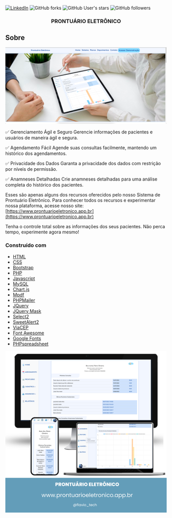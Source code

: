 [![LinkedIn][linkedin-shield]][linkedin-url]
![GitHub forks](https://img.shields.io/github/forks/oliveiradeflavio/prontuarioeletronico?style=for-the-badge)
![GitHub User's stars](https://img.shields.io/github/stars/oliveiradeflavio?style=for-the-badge)
![GitHub followers](https://img.shields.io/github/followers/oliveiradeflavio?style=for-the-badge)


<h3 align="center">PRONTUÁRIO ELETRÔNICO</h3>


<!-- ABOUT THE PROJECT -->
## Sobre 

[![tela inicial][product-screenshot]]()

✅ Gerenciamento Ágil e Seguro
Gerencie informações de pacientes e usuários de maneira ágil e segura.

✅ Agendamento Fácil
Agende suas consultas facilmente, mantendo um histórico dos agendamentos.

✅ Privacidade dos Dados
Garanta a privacidade dos dados com restrição por níveis de permissão.

✅ Anamneses Detalhadas
Crie anamneses detalhadas para uma análise completa do histórico dos pacientes.

Esses são apenas alguns dos recursos oferecidos pelo nosso Sistema de Prontuário Eletrônico. Para conhecer todos os recursos e experimentar nossa plataforma, acesse nosso site: [https://www.prontuarioeletronico.app.br](https://www.prontuarioeletronico.app.br)

Tenha o controle total sobre as informações dos seus pacientes. Não perca tempo, experimente agora mesmo!

### Construído com

* [HTML](https://www.w3schools.com/html/)
* [CSS](https://www.w3schools.com/css/)
* [Bootstrap](https://getbootstrap.com/)
* [PHP](https://www.php.net/)
* [Javascript](https://www.javascript.com/)
* [MySQL](https://www.mysql.com/)
* [Chart.js](https://www.chartjs.org/)
* [Mpdf](https://mpdf.github.io/)
* [PHPMailer](https://github.com/PHPMailer/PHPMailer)
* [JQuery](https://jquery.com/)
* [JQuery Mask](https://igorescobar.github.io/jQuery-Mask-Plugin/)
* [Select2](https://select2.org/)
* [SweetAlert2](https://sweetalert2.github.io/)
* [ViaCEP](https://viacep.com.br/)
* [Font Awesome](https://fontawesome.com/)
* [Google Fonts](https://fonts.google.com/)
* [PHPspreadsheet](https://phpspreadsheet.readthedocs.io/en/latest/)



![Portfolio](https://github.com/oliveiradeflavio/prontuarioeletronico/blob/main/img/portfolio_prontuario_eletronico.png)



<!-- MARKDOWN LINKS & IMAGES -->
<!-- https://www.markdownguide.org/basic-syntax/#reference-style-links -->
[linkedin-shield]: https://img.shields.io/badge/-LinkedIn-black.svg?style=for-the-badge&logo=linkedin&colorB=555
[linkedin-url]: https://www.linkedin.com/in/fladoliveira/
[product-screenshot]: https://github.com/oliveiradeflavio/prontuarioeletronico/blob/main/img/cover_prontuario_eletronico_video.png
